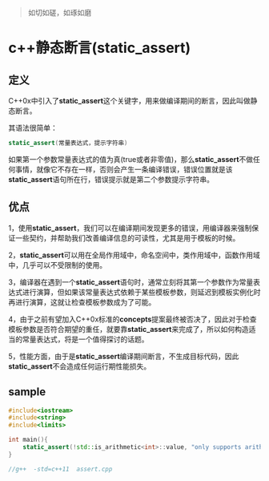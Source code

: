 



>如切如磋，如琢如磨



# c++静态断言(static_assert)

## 定义

C++0x中引入了**static_assert**这个关键字，用来做编译期间的断言，因此叫做静态断言。

其语法很简单：

```c++
static_assert(常量表达式，提示字符串)
```

如果第一个参数常量表达式的值为真(true或者非零值)，那么**static_assert**不做任何事情，就像它不存在一样，否则会产生一条编译错误，错误位置就是该**static_assert**语句所在行，错误提示就是第二个参数提示字符串。

## 优点

1，使用**static_assert**，我们可以在编译期间发现更多的错误，用编译器来强制保证一些契约，并帮助我们改善编译信息的可读性，尤其是用于模板的时候。

2，**static_assert**可以用在全局作用域中，命名空间中，类作用域中，函数作用域中，几乎可以不受限制的使用。

3，编译器在遇到一个**static_assert**语句时，通常立刻将其第一个参数作为常量表达式进行演算，但如果该常量表达式依赖于某些模板参数，则延迟到模板实例化时再进行演算，这就让检查模板参数成为了可能。

4，由于之前有望加入C++0x标准的**concepts**提案最终被否决了，因此对于检查模板参数是否符合期望的重任，就要靠**static_assert**来完成了，所以如何构造适当的常量表达式，将是一个值得探讨的话题。

5，性能方面，由于是**static_assert**编译期间断言，不生成目标代码，因此**static_assert**不会造成任何运行期性能损失。



## sample



```c++
#include<iostream>  
#include<string>  
#include<limits> 

int main(){
	static_assert(!std::is_arithmetic<int>::value, "only supports arithmetic types");
}

//g++  -std=c++11  assert.cpp
```

